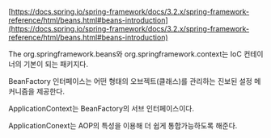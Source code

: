 [https://docs.spring.io/spring-framework/docs/3.2.x/spring-framework-reference/html/beans.html#beans-introduction](https://docs.spring.io/spring-framework/docs/3.2.x/spring-framework-reference/html/beans.html#beans-introduction)

The org.springframework.beans와 org.springframework.context는 IoC 컨테이너의 기본이 되는 패키지다.

BeanFactory 인터페이스는 어떤 형태의 오브젝트(클래스)를 관리하는 진보된 설정 메커니즘을 제공한다. 

ApplicationContext는 BeanFactory의 서브 인터페이스이다. 

ApplicationConext는 AOP의 특성을 이용해 더 쉽게 통합가능하도록 해준다.



